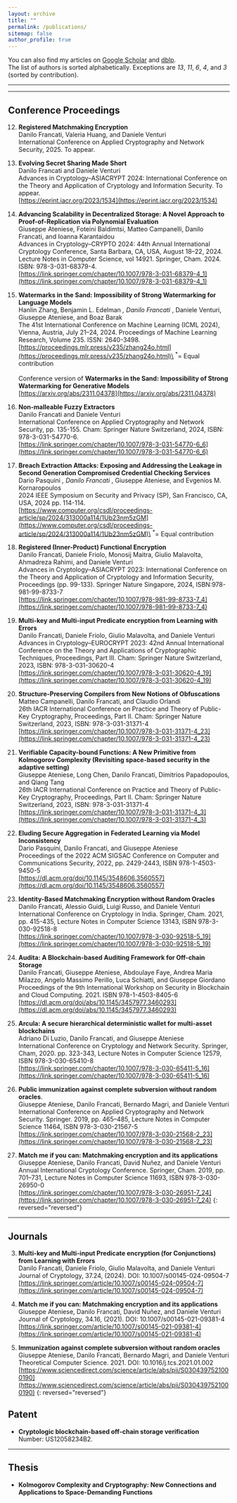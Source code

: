 ```yaml
---
layout: archive
title: ""
permalink: /publications/
sitemap: false
author_profile: true
---
```


You can also find my articles on [Google Scholar](https://scholar.google.com/citations?user=eeuQ0a0AAAAJ) and [dblp](https://dblp.org/pid/231/4539.html).\
The list of authors is sorted alphabetically. Exceptions are *13*, *11*, *6*, *4*, and *3* (sorted by contribution).

---

<!-- ## Preprints -->

---

## Conference Proceedings

12. **Registered Matchmaking Encryption**\
Danilo Francati, Valeria Huang, and Daniele Venturi\
International Conference on Applied Cryptography and Network Security, 2025. To appear.

15. **Evolving Secret Sharing Made Short**\
Danilo Francati and Daniele Venturi\
Advances in Cryptology–ASIACRYPT 2024: International Conference on the Theory and Application of Cryptology and Information Security. To appear.\
[https://eprint.iacr.org/2023/1534](https://eprint.iacr.org/2023/1534)

14. **Advancing Scalability in Decentralized Storage: A Novel Approach to Proof-of-Replication via Polynomial Evaluation**\
Giuseppe Ateniese, Foteini Baldimtsi, Matteo Campanelli, Danilo Francati, and Ioanna Karantaidou\
Advances in Cryptology–CRYPTO 2024: 44th Annual International Cryptology Conference, Santa Barbara, CA, USA, August 18–22, 2024. Lecture Notes in Computer Science, vol 14921. Springer, Cham. 2024. ISBN: 978-3-031-68379-4.\
[https://link.springer.com/chapter/10.1007/978-3-031-68379-4_1](https://link.springer.com/chapter/10.1007/978-3-031-68379-4_1)

13. **Watermarks in the Sand: Impossibility of Strong Watermarking for Language Models**\
Hanlin Zhang, Benjamin L. Edelman <sup>*</sup>, Danilo Francati <sup>*</sup>, Daniele Venturi, Giuseppe Ateniese, and Boaz Barak\
The 41st International Conference on Machine Learning (ICML 2024), Vienna, Austria, July
21–24, 2024. Proceedings of Machine Learning Research, Volume 235. ISSN: 2640-3498.\
[https://proceedings.mlr.press/v235/zhang24o.html](https://proceedings.mlr.press/v235/zhang24o.html)\
<sup>*</sup>= Equal contribution\
\
Conference version of **Watermarks in the Sand: Impossibility of Strong Watermarking for Generative Models**\
[https://arxiv.org/abs/2311.04378](https://arxiv.org/abs/2311.04378)


12. **Non-malleable Fuzzy Extractors**\
Danilo Francati and Daniele Venturi\
International Conference on Applied Cryptography and Network Security, pp. 135-155. Cham: Springer Nature Switzerland, 2024, ISBN: 978-3-031-54770-6.\
[https://link.springer.com/chapter/10.1007/978-3-031-54770-6_6](https://link.springer.com/chapter/10.1007/978-3-031-54770-6_6)

11. **Breach Extraction Attacks: Exposing and Addressing the Leakage in Second Generation Compromised Credential Checking Services**\
Dario Pasquini <sup>*</sup>, Danilo Francati <sup>*</sup>, Giuseppe Ateniese, and Evgenios M. Kornaropoulos\
2024 IEEE Symposium on Security and Privacy (SP), San Francisco, CA, USA, 2024 pp. 114-114.\
[https://www.computer.org/csdl/proceedings-article/sp/2024/313000a114/1Ub23nm5zGM](https://www.computer.org/csdl/proceedings-article/sp/2024/313000a114/1Ub23nm5zGM)\
<sup>*</sup>= Equal contribution


10. **Registered (Inner-Product) Functional Encryption**\
Danilo Francati, Daniele Friolo, Monosij Maitra, Giulio Malavolta, Ahmadreza Rahimi, and Daniele Venturi\
Advances in Cryptology–ASIACRYPT 2023: International Conference on the Theory and Application of Cryptology and Information Security, Proceedings (pp. 99-133). Springer Nature Singapore, 2024, ISBN:978-981-99-8733-7\
[https://link.springer.com/chapter/10.1007/978-981-99-8733-7_4](https://link.springer.com/chapter/10.1007/978-981-99-8733-7_4)

9. **Multi-key and Multi-input Predicate encryption from Learning with Errors**  
Danilo Francati, Daniele Friolo, Giulio Malavolta, and Daniele Venturi   
Advances in Cryptology–EUROCRYPT 2023: 42nd Annual International Conference on the Theory and Applications of Cryptographic Techniques, Proceedings, Part III. Cham: Springer Nature Switzerland, 2023, ISBN: 978-3-031-30620-4  
[https://link.springer.com/chapter/10.1007/978-3-031-30620-4_19](https://link.springer.com/chapter/10.1007/978-3-031-30620-4_19)

8. **Structure-Preserving Compilers from New Notions of Obfuscations**  
Matteo Campanelli, Danilo Francati, and Claudio Orlandi  
26th IACR International Conference on Practice and Theory of Public-Key Cryptography, Proceedings, Part II. Cham: Springer Nature Switzerland, 2023, ISBN: 978-3-031-31371-4  
[https://link.springer.com/chapter/10.1007/978-3-031-31371-4_23](https://link.springer.com/chapter/10.1007/978-3-031-31371-4_23)

7. **Verifiable Capacity-bound Functions: A New Primitive from Kolmogorov Complexity (Revisiting space-based security in the adaptive setting)**  
Giuseppe Ateniese, Long Chen, Danilo Francati, Dimitrios Papadopoulos, and Qiang Tang  
26th IACR International Conference on Practice and Theory of Public-Key Cryptography, Proceedings, Part II. Cham: Springer Nature Switzerland, 2023, ISBN: 978-3-031-31371-4  
[https://link.springer.com/chapter/10.1007/978-3-031-31371-4_3](https://link.springer.com/chapter/10.1007/978-3-031-31371-4_3)

6. **Eluding Secure Aggregation in Federated Learning via Model Inconsistency**  
Dario Pasquini, Danilo Francati, and Giuseppe Ateniese  
Proceedings of the 2022 ACM SIGSAC Conference on Computer and Communications Security, 2022, pp. 2429-2443, ISBN 978-1-4503-9450-5  
[https://dl.acm.org/doi/10.1145/3548606.3560557](https://dl.acm.org/doi/10.1145/3548606.3560557)

5. **Identity-Based Matchmaking Encryption without Random Oracles**  
Danilo Francati, Alessio Guidi, Luigi Russo, and Daniele Venturi  
International Conference on Cryptology in India. Springer, Cham. 2021, pp. 415-435, Lecture Notes in Computer Science 13143, ISBN 978-3-030-92518-8  
[https://link.springer.com/chapter/10.1007/978-3-030-92518-5_19](https://link.springer.com/chapter/10.1007/978-3-030-92518-5_19)

4. **Audita: A Blockchain-based Auditing Framework for Off-chain Storage**  
Danilo Francati, Giuseppe Ateniese, Abdoulaye Faye, Andrea Maria Milazzo, Angelo Massimo Perillo, Luca Schiatti, and Giuseppe Giordano  
Proceedings of the 9th International Workshop on Security in Blockchain and Cloud Computing. 2021. ISBN 978-1-4503-8405-6  
[https://dl.acm.org/doi/abs/10.1145/3457977.3460293](https://dl.acm.org/doi/abs/10.1145/3457977.3460293)

3. **Arcula: A secure hierarchical deterministic wallet for multi-asset blockchains**  
Adriano Di Luzio, Danilo Francati, and Giuseppe Ateniese  
International Conference on Cryptology and Network Security. Springer, Cham, 2020. pp. 323-343, Lecture Notes in Computer Science 12579, ISBN 978-3-030-65410-8  
[https://link.springer.com/chapter/10.1007/978-3-030-65411-5_16](https://link.springer.com/chapter/10.1007/978-3-030-65411-5_16)

2. **Public immunization against complete subversion without random oracles**.  
Giuseppe Ateniese, Danilo Francati, Bernardo Magri, and Daniele Venturi  
International Conference on Applied Cryptography and Network Security. Springer. 2019, pp. 465–485, Lecture Notes in Computer Science 11464, ISBN 978-3-030-21567-5  
[https://link.springer.com/chapter/10.1007/978-3-030-21568-2_23](https://link.springer.com/chapter/10.1007/978-3-030-21568-2_23)

1. **Match me if you can: Matchmaking encryption and its applications**  
Giuseppe Ateniese, Danilo Francati, David Nuñez, and Daniele Venturi  
Annual International Cryptology Conference. Springer, Cham. 2019, pp. 701–731, Lecture Notes in Computer Science 11693, ISBN 978-3-030-26950-0  
[https://link.springer.com/chapter/10.1007/978-3-030-26951-7_24](https://link.springer.com/chapter/10.1007/978-3-030-26951-7_24)
{: reversed="reversed"}

---

## Journals

3. **Multi-key and Multi-input Predicate encryption (for Conjunctions) from Learning with Errors**  
Danilo Francati, Daniele Friolo, Giulio Malavolta, and Daniele Venturi\
Journal of Cryptology, 37.24, (2024). DOI: 10.1007/s00145-024-09504-7\
[https://link.springer.com/article/10.1007/s00145-024-09504-7](https://link.springer.com/article/10.1007/s00145-024-09504-7)

2. **Match me if you can: Matchmaking encryption and its applications**  
Giuseppe Ateniese, Danilo Francati, David Nuñez, and Daniele Venturi\
Journal of Cryptology, 34.16, (2021). DOI: 10.1007/s00145-021-09381-4\
[https://link.springer.com/article/10.1007/s00145-021-09381-4](https://link.springer.com/article/10.1007/s00145-021-09381-4)

1. **Immunization against complete subversion without random oracles**  
Giuseppe Ateniese, Danilo Francati, Bernardo Magri, and Daniele Venturi  
Theoretical Computer Science. 2021. DOI: 10.1016/j.tcs.2021.01.002  
[https://www.sciencedirect.com/science/article/abs/pii/S0304397521000190](https://www.sciencedirect.com/science/article/abs/pii/S0304397521000190)
{: reversed="reversed"}

## Patent

- **Cryptologic blockchain-based off-chain storage verification**\
Number: US12058234B2.

---
## Thesis 
- **Kolmogorov Complexity and Cryptography: New Connections and Applications to Space-Demanding Functions**
